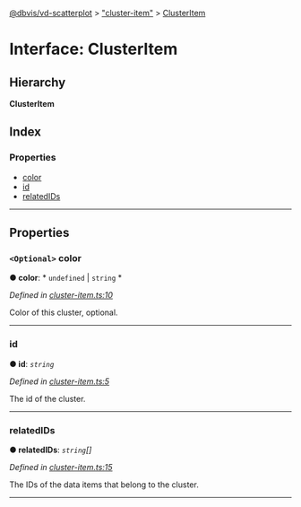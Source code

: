 [@dbvis/vd-scatterplot](../README.md) > ["cluster-item"](../modules/_cluster_item_.md) > [ClusterItem](../interfaces/_cluster_item_.clusteritem.md)

# Interface: ClusterItem

## Hierarchy

**ClusterItem**

## Index

### Properties

* [color](_cluster_item_.clusteritem.md#color)
* [id](_cluster_item_.clusteritem.md#id)
* [relatedIDs](_cluster_item_.clusteritem.md#relatedids)

---

## Properties

<a id="color"></a>

### `<Optional>` color

**● color**: * `undefined` &#124; `string`
*

*Defined in [cluster-item.ts:10](https://github.com/dbvis-ukon/vd-scatterplot/blob/5784617/src/scatterplot/cluster-item.ts#L10)*

Color of this cluster, optional.

___
<a id="id"></a>

###  id

**● id**: *`string`*

*Defined in [cluster-item.ts:5](https://github.com/dbvis-ukon/vd-scatterplot/blob/5784617/src/scatterplot/cluster-item.ts#L5)*

The id of the cluster.

___
<a id="relatedids"></a>

###  relatedIDs

**● relatedIDs**: *`string`[]*

*Defined in [cluster-item.ts:15](https://github.com/dbvis-ukon/vd-scatterplot/blob/5784617/src/scatterplot/cluster-item.ts#L15)*

The IDs of the data items that belong to the cluster.

___

